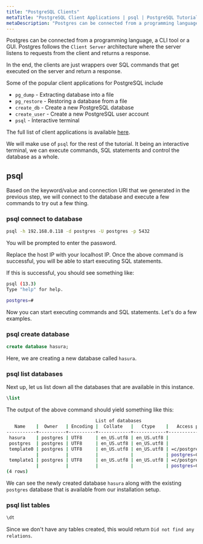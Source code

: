 ```yaml
---
title: "PostgreSQL Clients"
metaTitle: "PostgreSQL Client Applications | psql | PostgreSQL Tutorial"
metaDescription: "Postgres can be connected from a programming language, a CLI tool or a GUI. We will look at the various client applications for Postgres in this section."
--- 
```


Postgres can be connected from a programming language, a CLI tool or a GUI. Postgres follows the `Client Server` architecture where the server listens to requests from the client and returns a response.

In the end, the clients are just wrappers over SQL commands that get executed on the server and return a response.

Some of the popular client applications for PostgreSQL include

- `pg_dump` - Extracting database into a file
- `pg_restore` - Restoring a database from a file
- `create_db` - Create a new PostgreSQL database
- `create_user` - Create a new PostgreSQL user account
- `psql` - Interactive terminal

The full list of client applications is available [here](https://www.postgresql.org/docs/current/reference-client.html).

We will make use of `psql` for the rest of the tutorial. It being an interactive terminal, we can execute commands, SQL statements and control the database as a whole.

## psql

Based on the keyword/value and connection URI that we generated in the previous step, we will connect to the database and execute a few commands to try out a few thing.

### psql connect to database

```bash
psql -h 192.168.0.118 -d postgres -U postgres -p 5432
```

You will be prompted to enter the password.

Replace the host IP with your localhost IP. Once the above command is successful, you will be able to start executing SQL statements.

If this is successful, you should see something like:

```bash
psql (13.3)
Type "help" for help.

postgres=#
```

Now you can start executing commands and SQL statements. Let's do a few examples.

### psql create database

```sql
create database hasura;
```

Here, we are creating a new database called `hasura`.

### psql list databases

Next up, let us list down all the databases that are available in this instance.

```sql
\list
```

The output of the above command should yield something like this:

```bash
                                 List of databases
   Name    |  Owner   | Encoding |  Collate   |   Ctype    |   Access privileges   
-----------+----------+----------+------------+------------+-----------------------
 hasura    | postgres | UTF8     | en_US.utf8 | en_US.utf8 | 
 postgres  | postgres | UTF8     | en_US.utf8 | en_US.utf8 | 
 template0 | postgres | UTF8     | en_US.utf8 | en_US.utf8 | =c/postgres          +
           |          |          |            |            | postgres=CTc/postgres
 template1 | postgres | UTF8     | en_US.utf8 | en_US.utf8 | =c/postgres          +
           |          |          |            |            | postgres=CTc/postgres
(4 rows)
```

We can see the newly created database `hasura` along with the existing `postgres` database that is available from our installation setup.

### psql list tables

```sql
\dt
```

Since we don't have any tables created, this would return `Did not find any relations`.
